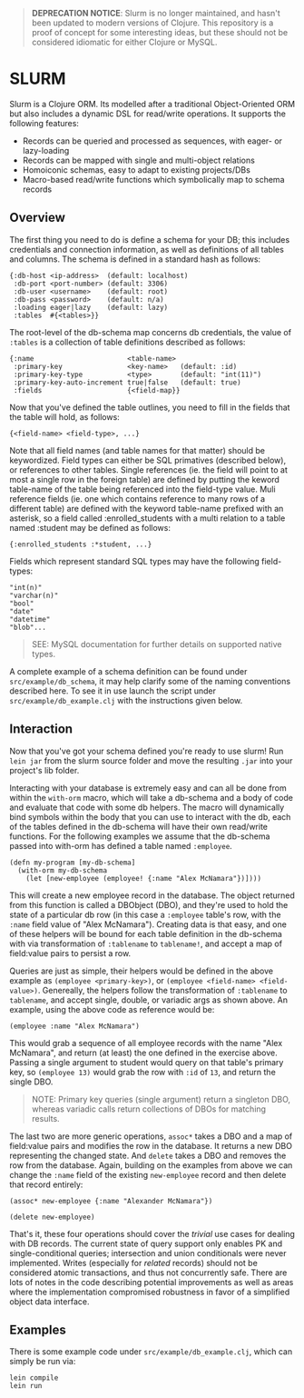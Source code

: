 > **DEPRECATION NOTICE**: Slurm is no longer maintained, and hasn't been updated to modern versions of Clojure. This repository is a proof of concept for some interesting ideas, but these should not be considered idiomatic for either Clojure or MySQL.


SLURM
=====

Slurm is a Clojure ORM.  Its modelled after a traditional Object-Oriented ORM but also includes a dynamic DSL for read/write operations.  It supports the following features:

* Records can be queried and processed as sequences, with eager- or lazy-loading
* Records can be mapped with single and multi-object relations
* Homoiconic schemas, easy to adapt to existing projects/DBs
* Macro-based read/write functions which symbolically map to schema records


Overview
--------

The first thing you need to do is define a schema for your DB; this includes credentials and connection information, as well as definitions of all tables and columns.  The schema is defined in a standard hash as follows:

    {:db-host <ip-address>  (default: localhost)
     :db-port <port-number> (default: 3306)
     :db-user <username>    (default: root)
     :db-pass <password>    (default: n/a)
     :loading eager|lazy    (default: lazy)
     :tables  #{<tables>}}

The root-level of the db-schema map concerns db credentials, the value of `:tables` is a collection of table definitions described as follows:

    {:name                       <table-name>
     :primary-key                <key-name>   (default: :id)
     :primary-key-type           <type>       (default: "int(11)")
     :primary-key-auto-increment true|false   (default: true)
     :fields                     {<field-map}}

Now that you've defined the table outlines, you need to fill in the fields that the table will hold, as follows:

    {<field-name> <field-type>, ...}

Note that all field names (and table names for that matter) should be keywordized.  Field types can either be SQL primatives (described below), or references to other tables.  Single references (ie. the field will point to at most a single row in the foreign table) are defined by putting the keword table-name of the table being referenced into the field-type value.  Muli reference fields (ie. one which contains reference to many rows of a different table) are defined with the keyword table-name prefixed with an asterisk, so a field called :enrolled_students with a multi relation to a table named :student may be defined as follows:

    {:enrolled_students :*student, ...}

Fields which represent standard SQL types may have the following field-types:

    "int(n)"
    "varchar(n)"
    "bool"
    "date"
    "datetime"
    "blob"...

> SEE: MySQL documentation for further details on supported native types.

A complete example of a schema definition can be found under `src/example/db_schema`, it may help clarify some of the naming conventions described here.  To see it in use launch the script under `src/example/db_example.clj` with the instructions given below.


Interaction
-----------

Now that you've got your schema defined you're ready to use slurm!  Run `lein jar` from the slurm source folder and move the resulting `.jar` into your project's lib folder.

Interacting with your database is extremely easy and can all be done from within the `with-orm` macro, which will take a db-schema and a body of code and evaluate that code with some db helpers.  The macro will dynamically bind symbols within the body that you can use to interact with the db, each of the tables defined in the db-schema will have their own read/write functions.  For the following examples we assume that the db-schema passed into with-orm has defined a table named `:employee`.

    (defn my-program [my-db-schema]
      (with-orm my-db-schema
        (let [new-employee (employee! {:name "Alex McNamara"})])))

This will create a new employee record in the database.  The object returned from this function is called a DBObject (DBO), and they're used to hold the state of a particular db row (in this case a `:employee` table's row, with the `:name` field value of "Alex McNamara").  Creating data is that easy, and one of these helpers will be bound for each table definition in the db-schema with via transformation of `:tablename` to `tablename!`, and accept a map of field:value pairs to persist a row.

Queries are just as simple, their helpers would be defined in the above example as `(employee <primary-key>)`, or `(employee <field-name> <field-value>)`.  Genereally, the helpers follow the transformation of `:tablename` to `tablename`, and accept single, double, or variadic args as shown above.  An example, using the above code as reference would be:

    (employee :name "Alex McNamara")

This would grab a sequence of all employee records with the name "Alex McNamara", and return (at least) the one defined in the exercise above.  Passing a single argument to student would query on that table's primary key, so `(employee 13)` would grab the row with `:id` of `13`, and return the single DBO.

> NOTE: Primary key queries (single argument) return a singleton DBO, whereas variadic calls return collections of DBOs for matching results.

The last two are more generic operations, `assoc*` takes a DBO and a map of field:value pairs and modifies the row in the database.  It returns a new DBO representing the changed state.  And `delete` takes a DBO and removes the row from the database.  Again, building on the examples from above we can change the `:name` field of the existing `new-employee` record and then delete that record entirely:

    (assoc* new-employee {:name "Alexander McNamara"})

    (delete new-employee)

That's it, these four operations should cover the _trivial_ use cases for dealing with DB records.  The current state of query support only enables PK and single-conditional queries; intersection and union conditionals were never implemented.  Writes (especially for _related_ records) should not be considered atomic transactions, and thus not concurrently safe.  There are lots of notes in the code describing potential improvements as well as areas where the implementation compromised robustness in favor of a simplified object data interface.


Examples
-------

There is some example code under `src/example/db_example.clj`, which can simply be run via:

    lein compile
    lein run
